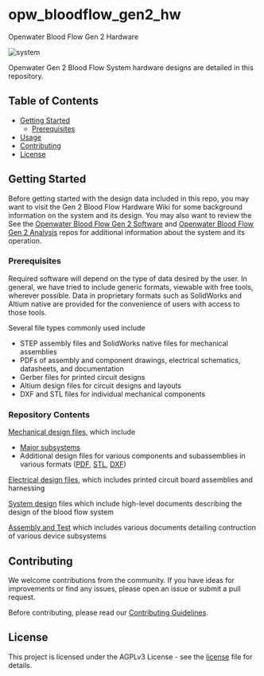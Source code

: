 # opw_bloodflow_gen2_hw
Openwater Blood Flow Gen 2 Hardware

![system](https://github.com/OpenwaterInternet/opw_bloodflow_gen2_hw/assets/128628160/eda21643-f991-4cbd-9b0f-b8796700e434)

Openwater Gen 2 Blood Flow System hardware designs are detailed in this repository. 

## Table of Contents

- [Getting Started](#getting-started)
  - [Prerequisites](#prerequisites)
- [Usage](#usage)
- [Contributing](#contributing)
- [License](#license)

## Getting Started

Before getting started with the design data included in this repo, you may want to visit the Gen 2 Blood Flow Hardware Wiki for some background information on the system and its design. You may also want to review the See the [Openwater Blood Flow Gen 2 Software](link) and [Openwater Blood Flow Gen 2 Analysis](link) repos for additional information about the system and its operation. 

### Prerequisites

Required software will depend on the type of data desired by the user. In general, we have tried to include generic formats, viewable with free tools, wherever possible. Data in proprietary formats such as SolidWorks and Altium native are provided for the convenience of users with access to those tools.  

Several file types commonly used include
- STEP assembly files and SolidWorks native files for mechanical assemblies
- PDFs of assembly and component drawings, electrical schematics, datasheets, and documentation
- Gerber files for printed circuit designs
- Altium design files for circuit designs and layouts
- DXF and STL files for individual mechanical components

### Repository Contents
[Mechanical design files](mechanical), which include
- [Major subsystems](mechanical/major_subsystems)
- Additional design files for various components and subassemblies in various formats ([PDF](mechanical/pdf), [STL](mechanical/stl), [DXF](mechanical/dxf))

[Electrical design files](electrical), which includes printed circuit board assemblies and harnessing

[System design](system_design) files which include high-level documents describing the design of the blood flow system

[Assembly and Test](assembly_and_test) which includes various documents detailing contruction of various device subsystems

## Contributing

We welcome contributions from the community. If you have ideas for improvements or find any issues, please open an issue or submit a pull request.

Before contributing, please read our [Contributing Guidelines](CONTRIBUTING.md).

## License

This project is licensed under the AGPLv3 License - see the [license](LICENSE.md) file for details.
